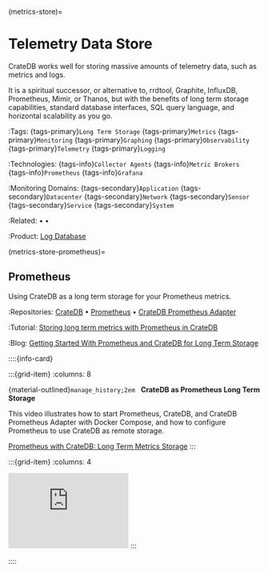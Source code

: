 (metrics-store)=

# Telemetry Data Store

CrateDB works well for storing massive amounts of telemetry data,
such as metrics and logs.

It is a spiritual successor, or alternative to, rrdtool, Graphite, InfluxDB,
Prometheus, Mimir, or Thanos, but with the benefits of long term storage
capabilities, standard database interfaces, SQL query language, and
horizontal scalability as you go.

:Tags:
  {tags-primary}`Long Term Storage`
  {tags-primary}`Metrics`
  {tags-primary}`Monitoring`
  {tags-primary}`Graphing`
  {tags-primary}`Observability`
  {tags-primary}`Telemetry`
  {tags-primary}`Logging`

:Technologies:
  {tags-info}`Collector Agents`
  {tags-info}`Metric Brokers`
  {tags-info}`Prometheus`
  {tags-info}`Grafana`

:Monitoring Domains:
  {tags-secondary}`Application`
  {tags-secondary}`Datacenter`
  {tags-secondary}`Network`
  {tags-secondary}`Sensor`
  {tags-secondary}`Service`
  {tags-secondary}`System`

:Related:
  [](#timeseries) •
  [](#machine-learning) •
  [](#analytics)

:Product:
  [Log Database]


(metrics-store-prometheus)=

## Prometheus

Using CrateDB as a long term storage for your Prometheus metrics.

:Repositories:
  [CrateDB] •
  [Prometheus] •
  [CrateDB Prometheus Adapter]

:Tutorial:
  [Storing long term metrics with Prometheus in CrateDB]

:Blog:
  [Getting Started With Prometheus and CrateDB for Long Term Storage]


::::{info-card}

:::{grid-item}
:columns: 8

{material-outlined}`manage_history;2em` &nbsp; **CrateDB as Prometheus Long Term Storage**

This video illustrates how to start Prometheus, CrateDB, and CrateDB
Prometheus Adapter with Docker Compose, and how to configure Prometheus
to use CrateDB as remote storage.

[Prometheus with CrateDB: Long Term Metrics Storage]
:::

:::{grid-item}
:columns: 4

<iframe width="240" src="https://www.youtube-nocookie.com/embed/EfIlRXVyfZM?si=J0w5yG56Ld4fIXfm" title="YouTube video player" frameborder="0" allow="accelerometer; autoplay; clipboard-write; encrypted-media; gyroscope; picture-in-picture; web-share" allowfullscreen></iframe>
:::

::::



[CrateDB]: https://github.com/crate/crate
[CrateDB Prometheus Adapter]: https://github.com/crate/cratedb-prometheus-adapter
[Getting Started With Prometheus and CrateDB for Long Term Storage]: https://cratedb.com/blog/getting-started-prometheus-cratedb-long-term-storage
[Log Database]: https://cratedb.com/solutions/log-database
[Prometheus]: https://github.com/prometheus/prometheus
[Prometheus with CrateDB: Long Term Metrics Storage]: https://youtu.be/EfIlRXVyfZM?feature=shared
[Storing long term metrics with Prometheus in CrateDB]: https://community.cratedb.com/t/storing-long-term-metrics-with-prometheus-in-cratedb/1012

